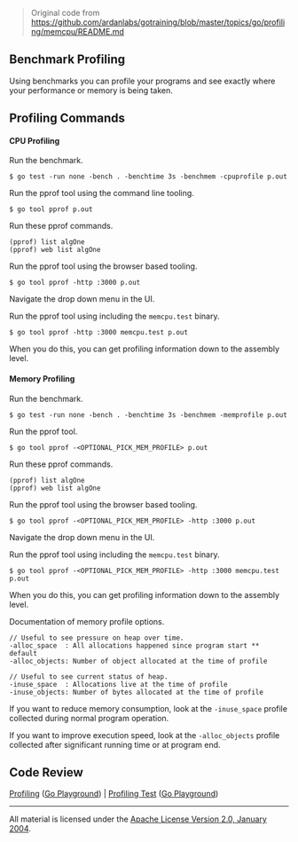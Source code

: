 > Original code from https://github.com/ardanlabs/gotraining/blob/master/topics/go/profiling/memcpu/README.md 
> 

## Benchmark Profiling

Using benchmarks you can profile your programs and see exactly where your performance or memory is being taken.

## Profiling Commands

#### CPU Profiling

Run the benchmark.
   
    $ go test -run none -bench . -benchtime 3s -benchmem -cpuprofile p.out

Run the pprof tool using the command line tooling.
    
    $ go tool pprof p.out

Run these pprof commands.

    (pprof) list algOne
    (pprof) web list algOne

Run the pprof tool using the browser based tooling.

    $ go tool pprof -http :3000 p.out

Navigate the drop down menu in the UI.

Run the pprof tool using including the `memcpu.test` binary.

    $ go tool pprof -http :3000 memcpu.test p.out

When you do this, you can get profiling information down to the assembly level.

#### Memory Profiling

Run the benchmark.

    $ go test -run none -bench . -benchtime 3s -benchmem -memprofile p.out

Run the pprof tool.

    $ go tool pprof -<OPTIONAL_PICK_MEM_PROFILE> p.out

Run these pprof commands.

    (pprof) list algOne
    (pprof) web list algOne

Run the pprof tool using the browser based tooling.

    $ go tool pprof -<OPTIONAL_PICK_MEM_PROFILE> -http :3000 p.out

Navigate the drop down menu in the UI.

Run the pprof tool using including the `memcpu.test` binary.

    $ go tool pprof -<OPTIONAL_PICK_MEM_PROFILE> -http :3000 memcpu.test p.out

When you do this, you can get profiling information down to the assembly level.

Documentation of memory profile options.

    // Useful to see pressure on heap over time.
	-alloc_space  : All allocations happened since program start ** default
	-alloc_objects: Number of object allocated at the time of profile

    // Useful to see current status of heap.
	-inuse_space  : Allocations live at the time of profile
	-inuse_objects: Number of bytes allocated at the time of profile

If you want to reduce memory consumption, look at the `-inuse_space` profile collected during normal program operation.

If you want to improve execution speed, look at the `-alloc_objects` profile collected after significant running time or at program end.

## Code Review

[Profiling](stream.go) ([Go Playground](https://play.golang.org/p/Cm92cvurEnE)) | 
[Profiling Test](stream_test.go) ([Go Playground](https://play.golang.org/p/9xzn4zOeviO))
___
All material is licensed under the [Apache License Version 2.0, January 2004](http://www.apache.org/licenses/LICENSE-2.0).
